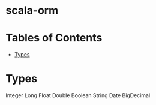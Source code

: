 # scala-orm

# Tables of Contents
* [Types](#types)

# Types
Integer
Long
Float
Double
Boolean
String
Date
BigDecimal

